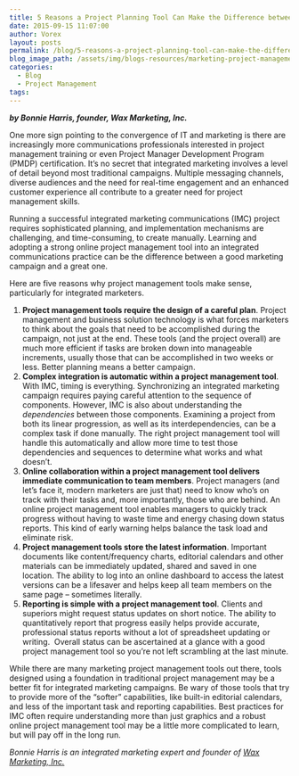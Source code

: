 ```yaml
---
title: 5 Reasons a Project Planning Tool Can Make the Difference between a Good Marketing Campaign and a Great One
date: 2015-09-15 11:07:00
author: Vorex
layout: posts
permalink: /blog/5-reasons-a-project-planning-tool-can-make-the-difference-between-a-good-marketing-campaign-and-a-great-one/
blog_image_path: /assets/img/blogs-resources/marketing-project-management.jpg
categories:
  - Blog
  - Project Management
tags:  
---
```



***by Bonnie Harris, founder, Wax Marketing, Inc.***

One more sign pointing to the convergence of IT and marketing is there are increasingly more communications professionals interested in project management training or even Project Manager Development Program (PMDP) certification. It’s no secret that integrated marketing involves a level of detail beyond most traditional campaigns. Multiple messaging channels, diverse audiences and the need for real-time engagement and an enhanced customer experience all contribute to a greater need for project management skills. 

Running a successful integrated marketing communications (IMC) project requires sophisticated planning, and implementation mechanisms are challenging, and time-consuming, to create manually. Learning and adopting a strong online project management tool into an integrated communications practice can be the difference between a good marketing campaign and a great one.

Here are five reasons why project management tools make sense, particularly for integrated marketers.

1. **Project management tools require the design of a careful plan**. Project management and business solution technology is what forces marketers to think about the goals that need to be accomplished during the campaign, not just at the end. These tools (and the project overall) are much more efficient if tasks are broken down into manageable increments, usually those that can be accomplished in two weeks or less. Better planning means a better campaign.
2. **Complex integration is automatic within a project management tool**. With IMC, timing is everything. Synchronizing an integrated marketing campaign requires paying careful attention to the sequence of components. However, IMC is also about understanding the *dependencies* between those components. Examining a project from both its linear progression, as well as its interdependencies, can be a complex task if done manually. The right project management tool will handle this automatically and allow more time to test those dependencies and sequences to determine what works and what doesn’t.
3. **Online collaboration within a project management tool delivers immediate communication to team members**. Project managers (and let’s face it, modern marketers are just that) need to know who’s on track with their tasks and, more importantly, those who are behind. An online project management tool enables managers to quickly track progress without having to waste time and energy chasing down status reports. This kind of early warning helps balance the task load and eliminate risk.
4. **Project management tools store the latest information**. Important documents like content/frequency charts, editorial calendars and other materials can be immediately updated, shared and saved in one location. The ability to log into an online dashboard to access the latest versions can be a lifesaver and helps keep all team members on the same page – sometimes literally.
5. **Reporting is simple with a project management tool**. Clients and superiors might request status updates on short notice. The ability to quantitatively report that progress easily helps provide accurate, professional status reports without a lot of spreadsheet updating or writing.  Overall status can be ascertained at a glance with a good project management tool so you’re not left scrambling at the last minute.

While there are many marketing project management tools out there, tools designed using a foundation in traditional project management may be a better fit for integrated marketing campaigns. Be wary of those tools that try to provide more of the “softer” capabilities, like built-in editorial calendars, and less of the important task and reporting capabilities. Best practices for IMC often require understanding more than just graphics and a robust online project management tool may be a little more complicated to learn, but will pay off in the long run.

*Bonnie Harris is an integrated marketing expert and founder of* [*Wax Marketing, Inc.*](http://blog.waxmarketing.com)
